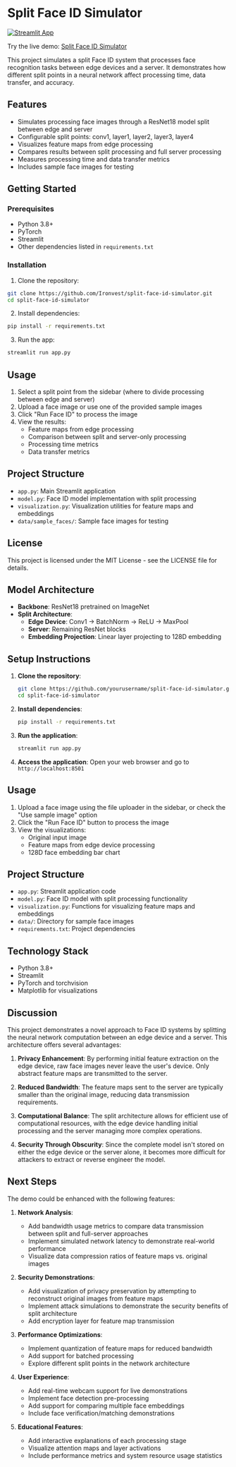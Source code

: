 # Split Face ID Simulator

[![Streamlit App](https://static.streamlit.io/badges/streamlit_badge_black_white.svg)](https://split-face-id-simulator.streamlit.app/)

Try the live demo: [Split Face ID Simulator](https://split-face-id-simulator.streamlit.app/)

This project simulates a split Face ID system that processes face recognition tasks between edge devices and a server. It demonstrates how different split points in a neural network affect processing time, data transfer, and accuracy.

## Features

- Simulates processing face images through a ResNet18 model split between edge and server
- Configurable split points: conv1, layer1, layer2, layer3, layer4
- Visualizes feature maps from edge processing
- Compares results between split processing and full server processing
- Measures processing time and data transfer metrics
- Includes sample face images for testing

## Getting Started

### Prerequisites

- Python 3.8+
- PyTorch
- Streamlit
- Other dependencies listed in `requirements.txt`

### Installation

1. Clone the repository:
```bash
git clone https://github.com/Ironvest/split-face-id-simulator.git
cd split-face-id-simulator
```

2. Install dependencies:
```bash
pip install -r requirements.txt
```

3. Run the app:
```bash
streamlit run app.py
```

## Usage

1. Select a split point from the sidebar (where to divide processing between edge and server)
2. Upload a face image or use one of the provided sample images
3. Click "Run Face ID" to process the image
4. View the results:
   - Feature maps from edge processing
   - Comparison between split and server-only processing
   - Processing time metrics
   - Data transfer metrics

## Project Structure

- `app.py`: Main Streamlit application
- `model.py`: Face ID model implementation with split processing
- `visualization.py`: Visualization utilities for feature maps and embeddings
- `data/sample_faces/`: Sample face images for testing

## License

This project is licensed under the MIT License - see the LICENSE file for details.

## Model Architecture

- **Backbone**: ResNet18 pretrained on ImageNet
- **Split Architecture**:
  - **Edge Device**: Conv1 → BatchNorm → ReLU → MaxPool
  - **Server**: Remaining ResNet blocks
  - **Embedding Projection**: Linear layer projecting to 128D embedding

## Setup Instructions

1. **Clone the repository**:
   ```bash
   git clone https://github.com/yourusername/split-face-id-simulator.git
   cd split-face-id-simulator
   ```

2. **Install dependencies**:
   ```bash
   pip install -r requirements.txt
   ```

3. **Run the application**:
   ```bash
   streamlit run app.py
   ```

4. **Access the application**:
   Open your web browser and go to `http://localhost:8501`

## Usage

1. Upload a face image using the file uploader in the sidebar, or check the "Use sample image" option
2. Click the "Run Face ID" button to process the image
3. View the visualizations:
   - Original input image
   - Feature maps from edge device processing
   - 128D face embedding bar chart

## Project Structure

- `app.py`: Streamlit application code
- `model.py`: Face ID model with split processing functionality
- `visualization.py`: Functions for visualizing feature maps and embeddings
- `data/`: Directory for sample face images
- `requirements.txt`: Project dependencies

## Technology Stack

- Python 3.8+
- Streamlit
- PyTorch and torchvision
- Matplotlib for visualizations

## Discussion

This project demonstrates a novel approach to Face ID systems by splitting the neural network computation between an edge device and a server. This architecture offers several advantages:

1. **Privacy Enhancement**: By performing initial feature extraction on the edge device, raw face images never leave the user's device. Only abstract feature maps are transmitted to the server.

2. **Reduced Bandwidth**: The feature maps sent to the server are typically smaller than the original image, reducing data transmission requirements.

3. **Computational Balance**: The split architecture allows for efficient use of computational resources, with the edge device handling initial processing and the server managing more complex operations.

4. **Security Through Obscurity**: Since the complete model isn't stored on either the edge device or the server alone, it becomes more difficult for attackers to extract or reverse engineer the model.

## Next Steps

The demo could be enhanced with the following features:

1. **Network Analysis**:
   - Add bandwidth usage metrics to compare data transmission between split and full-server approaches
   - Implement simulated network latency to demonstrate real-world performance
   - Visualize data compression ratios of feature maps vs. original images

2. **Security Demonstrations**:
   - Add visualization of privacy preservation by attempting to reconstruct original images from feature maps
   - Implement attack simulations to demonstrate the security benefits of split architecture
   - Add encryption layer for feature map transmission

3. **Performance Optimizations**:
   - Implement quantization of feature maps for reduced bandwidth
   - Add support for batched processing
   - Explore different split points in the network architecture

4. **User Experience**:
   - Add real-time webcam support for live demonstrations
   - Implement face detection pre-processing
   - Add support for comparing multiple face embeddings
   - Include face verification/matching demonstrations

5. **Educational Features**:
   - Add interactive explanations of each processing stage
   - Visualize attention maps and layer activations
   - Include performance metrics and system resource usage statistics 